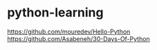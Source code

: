 # python-learning

https://github.com/mouredev/Hello-Python
https://github.com/Asabeneh/30-Days-Of-Python
